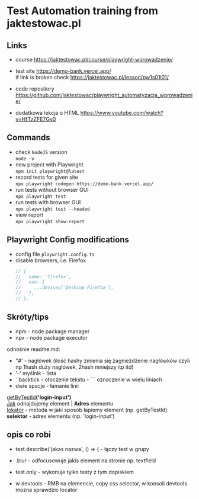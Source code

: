 # Test Automation training from jaktestowac.pl

## Links
- course https://jaktestowac.pl/course/playwright-wprowadzenie/
- test site https://demo-bank.vercel.app/  
if link is broken check https://jaktestowac.pl/lesson/pw1s01l01/
- code repository https://github.com/jaktestowac/playwright_automatyzacja_wprowadzenie/

- dodatkowa lekcja o HTML https://www.youtube.com/watch?v=HfTzZFE7Gv0

## Commands
- check `NodeJS` version  
`node -v`
- new project with Playwright  
`npm init playwright@latest`
- record tests for given site  
`npx playwright codegen https://demo-bank.vercel.app/`
- run tests without browser GUI  
`npx playwright test`
- run tests with browser GUI  
`npx playwright test --headed`
- view report  
`npx playwright show-report`

## Playwright Config modifications
- config file `playwright.config.ts`
- disable browsers, i.e. Firefox  
    ```javascript
    // {
    //   name: 'firefox',
    //   use: {
    //     ...devices['Desktop Firefox'],
    //   },
    // },
    ```


## Skróty/tips
- npm - node package manager
- npx - node package executor

odnośnie readme.md:
- "#' - nagłówek (ilość hashy zmienia się zagnieżdżenie nagłówków czyli np 1hash duży nagłówek, 2hash mniejszy itp itd)
- '-' myślnik - lista
- ` backtick - otoczenie tekstu - ``` oznaczenie w wielu liniach
- dwie spacje - łamanie linii

<u>getByTestId</u><b>('login-input')</b><br>
<u>Jak</u> odnajdujemy element | <b>Adres</b> elementu<br>
<u>lokator</u> - metoda w jaki sposób łapiemy element (np. getByTestId)<br>
<b>selektor</b> - adres elementu (np. 'login-input')


## opis co robi

- test.describe('jakas nazwa', () => { - łączy test w grupy 
- .blur - odfocusowuje jakis element na stronie np. textfield
- test.only - wykonuje tylko testy z tym dopiskiem

- w devtools - RMB na elemencie, copy css selector, w konsoli devtools mozna sprawdzic locator
